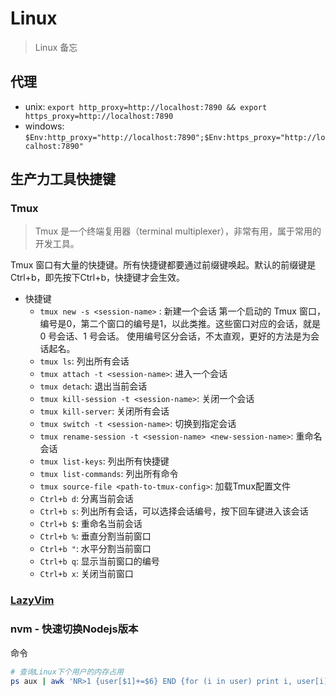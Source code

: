 # Linux
> Linux 备忘

## 代理

- unix: `export http_proxy=http://localhost:7890 && export https_proxy=http://localhost:7890`
- windows: `$Env:http_proxy="http://localhost:7890";$Env:https_proxy="http://localhost:7890"`


## 生产力工具快捷键
### Tmux
> Tmux 是一个终端复用器（terminal multiplexer），非常有用，属于常用的开发工具。

Tmux 窗口有大量的快捷键。所有快捷键都要通过前缀键唤起。默认的前缀键是Ctrl+b，即先按下Ctrl+b，快捷键才会生效。

- 快捷键
  - `tmux new -s <session-name>` : 新建一个会话
    第一个启动的 Tmux 窗口，编号是0，第二个窗口的编号是1，以此类推。这些窗口对应的会话，就是 0 号会话、1 号会话。
使用编号区分会话，不太直观，更好的方法是为会话起名。
  - `tmux ls`: 列出所有会话
  - `tmux attach -t <session-name>`: 进入一个会话
  - `tmux detach`: 退出当前会话
  - `tmux kill-session -t <session-name>`: 关闭一个会话
  - `tmux kill-server`: 关闭所有会话
  - `tmux switch -t <session-name>`: 切换到指定会话
  - `tmux rename-session -t <session-name> <new-session-name>`: 重命名会话
  - `tmux list-keys`: 列出所有快捷键
  - `tmux list-commands`: 列出所有命令
  - `tmux source-file <path-to-tmux-config>`: 加载Tmux配置文件
  - `Ctrl+b d`: 分离当前会话
  - `Ctrl+b s`: 列出所有会话，可以选择会话编号，按下回车键进入该会话
  - `Ctrl+b $`: 重命名当前会话
  - `Ctrl+b %`: 垂直分割当前窗口
  - `Ctrl+b "`: 水平分割当前窗口
  - `Ctrl+b q`: 显示当前窗口的编号
  - `Ctrl+b x`: 关闭当前窗口



### [LazyVim](/Linux/Nvim.md)

### nvm - 快速切换Nodejs版本



命令

```bash
# 查询Linux下个用户的内存占用
ps aux | awk 'NR>1 {user[$1]+=$6} END {for (i in user) print i, user[i]/1024/1024 " GB"}'
 
```

